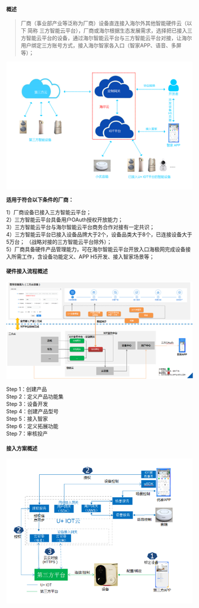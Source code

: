 #### 概述  

> 厂商（事业部产业等泛称为厂商）设备直连接入海尔外其他智能硬件云（以下 简称 三方智能云平台），厂商或海尔根据生态发展需求，选择把已接入三方智能云平台的设备，通过海尔智能云平台与三方智能云平台对接，让海尔用户绑定三方账号方式，接入海尔智家各入口（智家APP、语音、多屏等）；

 
![云云对接设备接入产品架构][Architecture]

**适用于符合以下条件的厂商：**

1）厂商设备已接入三方智能云平台；  
2）三方智能云平台具备用户OAuth授权开放能力；   
3）三方智能云平台与海尔智能云平台商务合作对接有一定共识；  
4）三方智能云平台已接入设备品牌大于2个，设备品类大于8个，已连接设备大于5万台；  （战略对接的三方智能云平台除外）；  
5）厂商具备硬件产品管理能力，可在海尔智能云平台开放入口海极网完成设备接入所需工作，含设备功能定义、APP H5开发、接入智家场景等；


#### 硬件接入流程概述       

![硬件接入流程][Access_process]  

Step 1：创建产品  
Step 2：定义产品功能集  
Step 3：设备开发  
Step 4：创建产品型号  
Step 5：接入智家  	  
Step 6：定义拓展功能  
Step 7：审核投产  

#### 接入方案概述
![云云对接设备接入方案][Access_plan]


[Access_plan]:_media/Link/guide_cloud2cloud.png  
[Architecture]:_media/Link/architecture.png 
[Access_process]:_media/Link/access_process.png  
